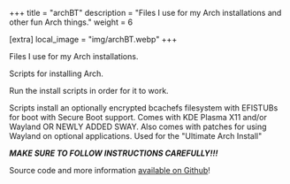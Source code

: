 +++
title = "archBT"
description = "Files I use for my Arch installations and other fun Arch things."
weight = 6

[extra]
local_image = "img/archBT.webp"
+++

Files I use for my Arch installations.

Scripts for installing Arch.

Run the install scripts in order for it to work.

Scripts install an optionally encrypted bcachefs filesystem with EFISTUBs for boot with Secure Boot support. Comes with KDE Plasma X11 and/or Wayland OR NEWLY ADDED SWAY. Also comes with patches for using Wayland on optional applications. Used for the "Ultimate Arch Install"

***MAKE SURE TO FOLLOW INSTRUCTIONS CAREFULLY!!!***

Source code and more information [available on Github](https://github.com/blaine-t/archBT)!
